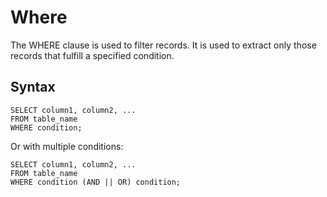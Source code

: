 # Where

The WHERE clause is used to filter records. It is used to extract only those records that fulfill a specified condition.

## Syntax

```
SELECT column1, column2, ...
FROM table_name
WHERE condition;
```

Or with multiple conditions:

```
SELECT column1, column2, ...
FROM table_name
WHERE condition (AND || OR) condition;
```


